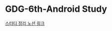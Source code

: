 # GDG-6th-Android Study
[스터디 정리 노션 링크](https://dour-knife-9b7.notion.site/Kotiln-Study-13cc9e8c08dd80e2ad7ed1995e4c8655?pvs=4)
